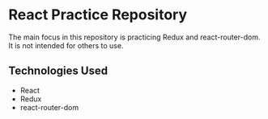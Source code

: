 # React Practice Repository

The main focus in this repository is practicing Redux and react-router-dom.<br>
It is not intended for others to use.

## Technologies Used

- React
- Redux
- react-router-dom

